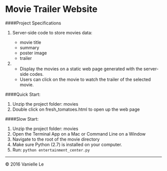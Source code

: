 # Movie Trailer Website

####Project Specifications
  1. Server-side code to store movies data:
     - movie title
     - summary
     - poster image
     - trailer
	 
  2. - Display the movies on a static web page generated with the server-side codes.
     - Users can click on the movie to watch the trailer of the selected movie.

####Quick Start:
  1. Unzip the project folder: movies
  2. Double click on fresh_tomatoes.html to open up the web page

####Slow Start:
  1. Unzip the project folder: movies
  2. Open the Terminal App on a Mac or Command Line on a Window
  3. Navigate to the root of the movie directory
  4. Make sure Python (2.7) is installed on your computer.
  5. Run: ```python entertainment_center.py```

-------
© 2016 Vanielle Le
